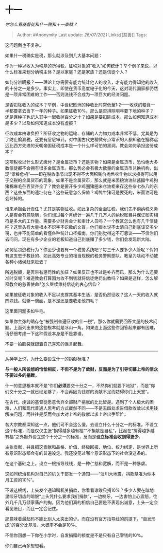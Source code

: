 # 十一
*你怎么看基督徒和什一税和十一奉献？*

> Author: #Anonymity 
> Last update: *26/07/2021* 
> Links:[[慈善]]
> Tags:  
  

这问题倒也不复杂。

如果什一税确实是税，那么就涉及到几大基本问题：

作为一种以收入为税基的所得税，征税对象的“收入”如何统计？举个例子来说，以什么标准来划分纳税主体？是以家庭？还是家族？还是信徒个人？

如何分辨瞒报？——理论上你需要有能力统计他人的收入，才有能力得知他的收入的十分之一是多少。事实上，即使在货币高度电子化的今天，这对现代国家都仍然是一项非常困难的工作——否则洗钱不会成为一项巨大的经济问题。

是否扣除收入的成本？举例，中世纪欧洲的种收比时常低至1:2——收获的粮食一半都要拿去当下一年的种子。如果征收10%，那么是否排除明年要下地的种子？还是连种子也记入其中一起收掉百分之十？如果是要扣除成本，那么如何知道成本是多少？以及如何知道成本没有虚报？

征收成本由谁负担？所征收之物的运输、存储的人力物力成本非常不低。尤其是为了防止偷漏税，还要有层层审计。对中国古代史稍微有点常识的人都知道在据称远远比西方先进的天朝帝国征税成本是一个什么样可怕的黑洞。教会如何承担这份成本？

这项税收以什么形式缴付？是金属货币？还是实物？如果是金属货币，恐怕绝大多数信徒都不会拥有很多金属货币。那么势必会有极大数量的金属货币兑换机构，出现“粜粮危机”——即在税收季节出现不得不大面积贱价抛售农作物以求换得可以用于交税的金属货币的现象。如果不是金属货币，那么就是米面粮油油盐酱醋牛鸡狗猪棉麻毛苎百货齐全了？教会是要开多少鸡圈猪圈米仓油柜来存这些杂七杂八的东西？这些东西的遗址何在？这些玩意怎么保值？鸡鸭牛猪可是要死的，米面油可是会坏掉的。

谁来承担会计责任？尤其是实物征收。如此复杂的全面征税，我们先不谈纳税义务人是否会有意隐瞒，你们想过每个月统计一遍几千几万人的纳税账目并保证账实相符是多大的工作量、需要多少财务会计和审计人员吗？一个教区怎么也有几千信徒吧？这里头有大量根本不识字不识数的文盲。他们根本说不太清自己到底该交多少税，也并不能简单的看懂各种统计口径指南。你们别觉得这不可思议——不信你们去问问，现在有多少企业的老板知道自己到底赚了多少钱，你们会发现新大陆。

如何惩罚逃税行为？你至少也要有一个税警系统吧？每三千人要多少人管呢？假如有这支忠于教廷的、如此高效专业的相当规模的税务警察部队，教皇为啥动不动被各种小诸侯赶来赶去？

所逃税额，是否带有惩罚性的加征？如果反正也不过是补齐而已，那么为什么还要准时交呢？难道教会打算因为收不到钱就将信徒绝罚出教吗？如果是这样，怎么解释教会的慈善使命?怎么继续维持信徒的衷心信仰？

如果被征收对象的收入不足以支撑其基本生活，是否仍然征收？这人一天的收入就四块钱，就够一碗面，是不是还是要收走他四毛？

这里面问题多如牛毛。

如果你主张的确存在“被强制普遍征收的什一税”，那么你就需要回答大量的技术问题。上面列出来的这些根本就是冰山一角。如果连上面这些你回答起来都有困难，请仔细考虑一下这种假设本身是不是靠谱。

不要一拍脑袋就跟着自己喜欢的谣言起舞。

---

从神学上说，为什么要设立什一的捐献标准？

**与一般人所设想的恰恰相反，不但不是为了敛财，反而是为了引导切慕上帝的信众不要过多的捐赠。**

什一的意思根本就不是“你们**必须**要交十分之一，不然你们就要下地狱”，而是“你们交十分之一就已经足够了，不会再因为钱财的贡献不足而妨碍你们上天堂”。

在古代，虔诚的基督徒愿意舍弃全部财产捐献的比比皆是。遇到了个人极大的困难，人们和现代普通人思考的方式截然不同——不是去四处求告借款收敛以求用钱解决问题，而往往是反而会加大对上帝的敬献以求上帝出手帮忙。

各大宗教都深知这一点，他们可不会这么傻，去设立什么十分之一的标准。不设立这个标准，而是仅仅主张“捐得越多越有福”“不捐献是自私”，比起在“捐得越多越有福”之外额外设立这个十分之一的标准，反而是**设立标准会收到得更少**。

主张贡献，并且把这贡献和品格、价值、终极回报、地位、权力绑定，是世界上所有意识形态都会有的普遍设定。我还没见过哪个意识形态下的社会没这条的。

在这个基础之上，设立一根指导线线，是一种仁慈和宽解，而不是一种暴虐。

这如同统治机构对自己的机关干部发一个通知——“汶川大地震，捐款基准为你本月工资的10%”。

不设这根线，上头发个通知叫机关捐款，你看看谁敢只捐10%？多少人要在暗地里咬牙切齿的暗恨“上头凭什么要求我们捐款”，一边咬牙，一边害怕上心震怒，往外几千几万倾家荡产的掏。因为他们真的相信自己要是不表现出诚意，上头一定会看见账目，而且一定会记住。

那意味着最起码不能比别人太突出的少。而在没有官方指导线的前提下，“自发形成”的百分比基准，大概率不会是10%。

不信你回想一下你在小学时，自发捐赠的额度是不是只有自己零钱的10%。

  

你们自己再多想想看。